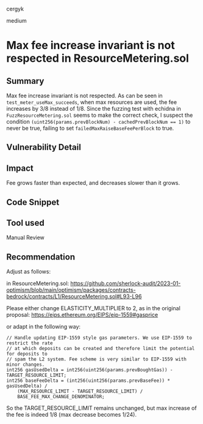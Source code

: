 cergyk

medium

# Max fee increase invariant is not respected in ResourceMetering.sol

## Summary
Max fee increase invariant is not respected. As can be seen in `test_meter_useMax_succeeds`, when max resources are used, the fee increases by 3/8 instead of 1/8. Since the fuzzing test with echidna in `FuzzResourceMetering.sol` seems to make the correct check, I suspect the condition `(uint256(params.prevBlockNum) - cachedPrevBlockNum == 1)` to never be true, failing to set `failedMaxRaiseBaseFeePerBlock` to true.

## Vulnerability Detail

## Impact
Fee grows faster than expected, and decreases slower than it grows.

## Code Snippet

## Tool used
Manual Review

## Recommendation
Adjust as follows:

in ResourceMetering.sol:
https://github.com/sherlock-audit/2023-01-optimism/blob/main/optimism/packages/contracts-bedrock/contracts/L1/ResourceMetering.sol#L93-L96

Please either change ELASTICITY_MULTIPLIER to 2, as in the original proposal: https://eips.ethereum.org/EIPS/eip-1559#gasprice

or adapt in the following way:

```solidity
// Handle updating EIP-1559 style gas parameters. We use EIP-1559 to restrict the rate
// at which deposits can be created and therefore limit the potential for deposits to
// spam the L2 system. Fee scheme is very similar to EIP-1559 with minor changes.
int256 gasUsedDelta = int256(uint256(params.prevBoughtGas)) - TARGET_RESOURCE_LIMIT;
int256 baseFeeDelta = (int256(uint256(params.prevBaseFee)) * gasUsedDelta) /
    (MAX_RESOURCE_LIMIT - TARGET_RESOURCE_LIMIT) /
    BASE_FEE_MAX_CHANGE_DENOMINATOR;
```
So the TARGET_RESOURCE_LIMIT remains unchanged, but max increase of the fee is indeed 1/8 (max decrease becomes 1/24).